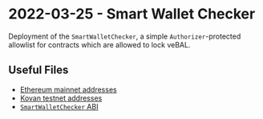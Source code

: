 # 2022-03-25 - Smart Wallet Checker

Deployment of the `SmartWalletChecker`, a simple `Authorizer`-protected allowlist for contracts which are allowed to lock veBAL.

## Useful Files

- [Ethereum mainnet addresses](./output/mainnet.json)
- [Kovan testnet addresses](./output/kovan.json)
- [`SmartWalletChecker` ABI](./abi/SmartWalletChecker.json)
